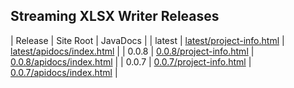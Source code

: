 ## Streaming XLSX Writer Releases

| Release | Site Root | JavaDocs |
| latest | [latest/project-info.html](https://Yaytay.github.io/params4j/latest/project-info.html) | [latest/apidocs/index.html](https://Yaytay.github.io/params4j/latest/apidocs/index.html) | 
| 0.0.8 | [0.0.8/project-info.html](https://Yaytay.github.io/params4j/0.0.8/project-info.html) | [0.0.8/apidocs/index.html](https://Yaytay.github.io/params4j/0.0.8/apidocs/index.html) | 
| 0.0.7 | [0.0.7/project-info.html](https://Yaytay.github.io/params4j/0.0.7/project-info.html) | [0.0.7/apidocs/index.html](https://Yaytay.github.io/params4j/0.0.7/apidocs/index.html) | 
